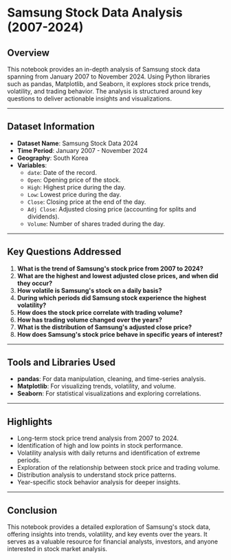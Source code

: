
# **Samsung Stock Data Analysis (2007-2024)**

## **Overview**
This notebook provides an in-depth analysis of Samsung stock data spanning from January 2007 to November 2024. Using Python libraries such as pandas, Matplotlib, and Seaborn, it explores stock price trends, volatility, and trading behavior. The analysis is structured around key questions to deliver actionable insights and visualizations.

---

## **Dataset Information**
- **Dataset Name**: Samsung Stock Data 2024
- **Time Period**: January 2007 - November 2024
- **Geography**: South Korea
- **Variables**:
  - `date`: Date of the record.
  - `Open`: Opening price of the stock.
  - `High`: Highest price during the day.
  - `Low`: Lowest price during the day.
  - `Close`: Closing price at the end of the day.
  - `Adj Close`: Adjusted closing price (accounting for splits and dividends).
  - `Volume`: Number of shares traded during the day.

---

## **Key Questions Addressed**
1. **What is the trend of Samsung's stock price from 2007 to 2024?**
2. **What are the highest and lowest adjusted close prices, and when did they occur?**
3. **How volatile is Samsung's stock on a daily basis?**
4. **During which periods did Samsung stock experience the highest volatility?**
5. **How does the stock price correlate with trading volume?**
6. **How has trading volume changed over the years?**
7. **What is the distribution of Samsung's adjusted close price?**
8. **How does Samsung's stock price behave in specific years of interest?**

---

## **Tools and Libraries Used**
- **pandas**: For data manipulation, cleaning, and time-series analysis.
- **Matplotlib**: For visualizing trends, volatility, and volume.
- **Seaborn**: For statistical visualizations and exploring correlations.

---

## **Highlights**
- Long-term stock price trend analysis from 2007 to 2024.
- Identification of high and low points in stock performance.
- Volatility analysis with daily returns and identification of extreme periods.
- Exploration of the relationship between stock price and trading volume.
- Distribution analysis to understand stock price patterns.
- Year-specific stock behavior analysis for deeper insights.

---

## **Conclusion**
This notebook provides a detailed exploration of Samsung's stock data, offering insights into trends, volatility, and key events over the years. It serves as a valuable resource for financial analysts, investors, and anyone interested in stock market analysis.
